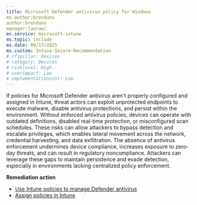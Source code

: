 ```yaml
---
title: Microsoft Defender antivirus policy for Windows
ms.author:brenduns
author:brenduns
manager:laurawi
ms.service: microsoft-intune
ms.topic: include
ms.date: 09/17/2025
ms.custom: Intune-Secure-Recommendation
# sfipillar: Devices
# category: Devices
# risklevel: High
# userimpact: Low
# implementationcost: Low
---
```

If policies for Microsoft Defender antivirus aren't properly configured and assigned in Intune, threat actors can exploit unprotected endpoints to execute malware, disable antivirus protections, and persist within the environment. Without enforced antivirus policies, devices can operate with outdated definitions, disabled real-time protection, or misconfigured scan schedules. These risks can allow attackers to bypass detection and escalate privileges, which enables lateral movement across the network, credential harvesting, and data exfiltration. The absence of antivirus enforcement undermines device compliance, increases exposure to zero-day threats, and can result in regulatory noncompliance. Attackers can leverage these gaps to maintain persistence and evade detection, especially in environments lacking centralized policy enforcement.

**Remediation action**

- [Use Intune policies to manage Defender antivirus](/intune/intune-service/protect/endpoint-security-antivirus-policy)
- [Assign policies in Intune](/intune/intune-service/configuration/device-profile-assign)